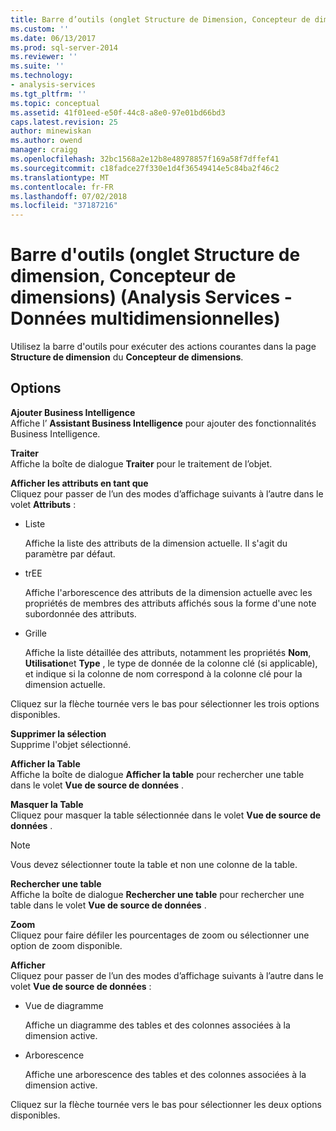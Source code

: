 ```yaml
---
title: Barre d’outils (onglet Structure de Dimension, Concepteur de dimensions) (Analysis Services - données multidimensionnelles) | Microsoft Docs
ms.custom: ''
ms.date: 06/13/2017
ms.prod: sql-server-2014
ms.reviewer: ''
ms.suite: ''
ms.technology:
- analysis-services
ms.tgt_pltfrm: ''
ms.topic: conceptual
ms.assetid: 41f01eed-e50f-44c8-a8e0-97e01bd66bd3
caps.latest.revision: 25
author: minewiskan
ms.author: owend
manager: craigg
ms.openlocfilehash: 32bc1568a2e12b8e48978857f169a58f7dffef41
ms.sourcegitcommit: c18fadce27f330e1d4f36549414e5c84ba2f46c2
ms.translationtype: MT
ms.contentlocale: fr-FR
ms.lasthandoff: 07/02/2018
ms.locfileid: "37187216"
---
```

# <a name="toolbar-dimension-structure-tab-dimension-designer-analysis-services---multidimensional-data"></a>Barre d'outils (onglet Structure de dimension, Concepteur de dimensions) (Analysis Services - Données multidimensionnelles)
  Utilisez la barre d'outils pour exécuter des actions courantes dans la page **Structure de dimension** du **Concepteur de dimensions**.  
  
## <a name="options"></a>Options  
 **Ajouter Business Intelligence**  
 Affiche l’ **Assistant Business Intelligence** pour ajouter des fonctionnalités Business Intelligence.  
  
 **Traiter**  
 Affiche la boîte de dialogue **Traiter** pour le traitement de l’objet.  
  
 **Afficher les attributs en tant que**  
 Cliquez pour passer de l’un des modes d’affichage suivants à l’autre dans le volet **Attributs** :  
  
-   Liste  
  
     Affiche la liste des attributs de la dimension actuelle. Il s'agit du paramètre par défaut.  
  
-   trEE  
  
     Affiche l'arborescence des attributs de la dimension actuelle avec les propriétés de membres des attributs affichés sous la forme d'une note subordonnée des attributs.  
  
-   Grille  
  
     Affiche la liste détaillée des attributs, notamment les propriétés **Nom**, **Utilisation**et **Type** , le type de donnée de la colonne clé (si applicable), et indique si la colonne de nom correspond à la colonne clé pour la dimension actuelle.  
  
 Cliquez sur la flèche tournée vers le bas pour sélectionner les trois options disponibles.  
  
 **Supprimer la sélection**  
 Supprime l'objet sélectionné.  
  
 **Afficher la Table**  
 Affiche la boîte de dialogue **Afficher la table** pour rechercher une table dans le volet **Vue de source de données** .  
  
 **Masquer la Table**  
 Cliquez pour masquer la table sélectionnée dans le volet **Vue de source de données** .  
  
> [!NOTE]  
>  Vous devez sélectionner toute la table et non une colonne de la table.  
  
 **Rechercher une table**  
 Affiche la boîte de dialogue **Rechercher une table** pour rechercher une table dans le volet **Vue de source de données** .  
  
 **Zoom**  
 Cliquez pour faire défiler les pourcentages de zoom ou sélectionner une option de zoom disponible.  
  
 **Afficher**  
 Cliquez pour passer de l’un des modes d’affichage suivants à l’autre dans le volet **Vue de source de données** :  
  
-   Vue de diagramme  
  
     Affiche un diagramme des tables et des colonnes associées à la dimension active.  
  
-   Arborescence  
  
     Affiche une arborescence des tables et des colonnes associées à la dimension active.  
  
 Cliquez sur la flèche tournée vers le bas pour sélectionner les deux options disponibles.  
  
  
